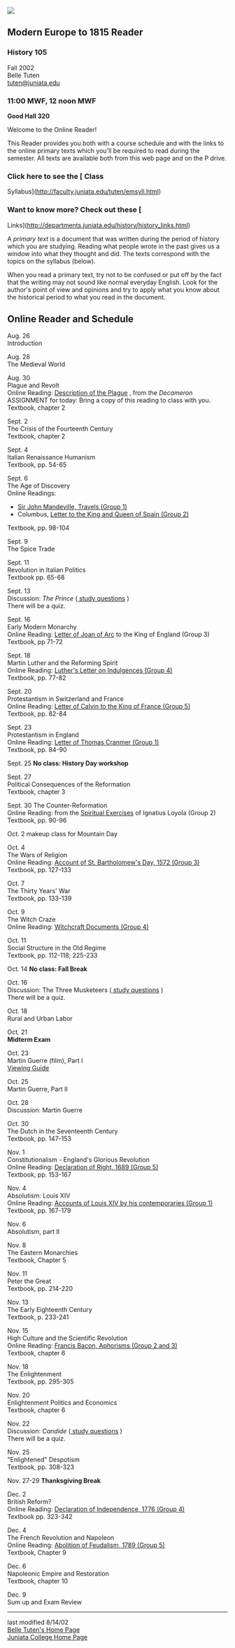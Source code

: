 ![](cavalier.jpg)

##  Modern Europe to 1815 Reader

###  History 105  
Fall 2002  
Belle Tuten  
[tuten@juniata.edu](mailto:tuten@juniata.edu)

### **11:00 MWF, 12 noon MWF**

**Good Hall 320**  
  
Welcome to the Online Reader!

This Reader provides you both with a course schedule and with the links to the
online primary texts which you'll be required to read during the semester. All
texts are available both from this web page and on the P drive.

###  Click here to see the [ Class
Syllabus](http://faculty.juniata.edu/tuten/emsyll.html)

###  Want to know more? Check out these [
Links](http://departments.juniata.edu/history/history_links.html)

A _primary text_ is a document that was written during the period of history
which you are studying. Reading what people wrote in the past gives us a
window into what they thought and did. The texts correspond with the topics on
the syllabus (below).

When you read a primary text, try not to be confused or put off by the fact
that the writing may not sound like normal everyday English. Look for the
author's point of view and opinions and try to apply what you know about the
historical period to what you read in the document.

##  Online Reader and Schedule

Aug. 26  
Introduction

Aug. 28  
The Medieval World

Aug. 30  
Plague and Revolt  
Online Reading: [Description of the
Plague](http://faculty.juniata.edu/tuten/plague.html) , from the _Decameron_  
ASSIGNMENT for today: Bring a copy of this reading to class with you.  
Textbook, chapter 2

Sept. 2  
The Crisis of the Fourteenth Century  
Textbook, chapter 2

Sept. 4  
Italian Renaissance Humanism  
Textbook, pp. 54-65

Sept. 6  
The Age of Discovery  
Online Readings:

  * [Sir John Mandeville, Travels (Group 1)](http://faculty.juniata.edu/tuten/mandevil.html)
  * Columbus, [ Letter to the King and Queen of Spain (Group 2)](http://faculty.juniata.edu/tuten/columbus.html)

Textbook, pp. 98-104

Sept. 9  
The Spice Trade

Sept. 11  
Revolution in Italian Politics  
Textbook pp. 65-68

Sept. 13  
Discussion: _The Prince_ ([ study
questions](http://faculty.juniata.edu/tuten/princeqs.html) )  
There will be a quiz.

Sept. 16  
Early Modern Monarchy  
Online Reading: [Letter of Joan of
Arc](http://faculty.juniata.edu/tuten/joan.html) to the King of England (Group
3)  
Textbook, pp 71-72

Sept. 18  
Martin Luther and the Reforming Spirit  
Online Reading: [Luther's Letter on Indulgences (Group
4)](http://faculty.juniata.edu/tuten/luther.html)  
Textbook, pp. 77-82

Sept. 20  
Protestantism in Switzerland and France  
Online Reading: [Letter of Calvin to the King of France (Group
5)](http://faculty.juniata.edu/tuten/calvin.html)  
Textbook, pp. 82-84

Sept. 23  
Protestantism in England  
Online Reading: [Letter of Thomas Cranmer (Group 1)](cranmer.html)  
Textbook, pp. 84-90  

Sept. 25 **No class: History Day workshop**

Sept. 27  
Political Consequences of the Reformation  
Textbook, chapter 3

Sept. 30 The Counter-Reformation  
Online Reading: from the [ Spiritual
Exercises](http://faculty.juniata.edu/tuten/loyola.html) of Ignatius Loyola
(Group 2)  
Textbook, pp. 90-96

Oct. 2 makeup class for Mountain Day

Oct. 4  
The Wars of Religion  
Online Reading: [Account of St. Bartholomew's Day, 1572 (Group
3)](http://faculty.juniata.edu/tuten/stbarts.html)  
Textbook, pp. 127-133

Oct. 7  
The Thirty Years' War  
Textbook, pp. 133-139

Oct. 9  
The Witch Craze  
Online Reading: [Witchcraft Documents (Group
4)](http://faculty.juniata.edu/tuten/witches.html)  

Oct. 11  
Social Structure in the Old Regime  
Textbook, pp. 112-118; 225-233

Oct. 14 **No class: Fall Break**

Oct. 16  
Discussion: The Three Musketeers ([ study
questions](http://faculty.juniata.edu/tuten/musket.html) )  
There will be a quiz.

Oct. 18  
Rural and Urban Labor  

Oct. 21  
**Midterm Exam**

Oct. 23  
Martin Guerre (film), Part I  
[Viewing Guide](http://faculty.juniata.edu/tuten/mguerre.html)

Oct. 25  
Martin Guerre, Part II

Oct. 28  
Discussion: Martin Guerre

Oct. 30  
The Dutch in the Seventeenth Century  
Textbook, pp. 147-153

Nov. 1  
Constitutionalism - England's Glorious Revolution  
Online Reading: [Declaration of Right, 1689 (Group
5)](http://faculty.juniata.edu/tuten/declare.html)  
Textbook, pp. 153-167

Nov. 4  
Absolutism: Louis XIV  
Online Reading: [Accounts of Louis XIV by his contemporaries (Group
1)](http://faculty.juniata.edu/tuten/louis14.html)  
Textbook, pp. 167-179

Nov. 6  
Absolutism, part II

Nov. 8  
The Eastern Monarchies  
Textbook, Chapter 5

Nov. 11  
Peter the Great  
Textbook, pp. 214-220

Nov. 13  
The Early Eighteenth Century  
Textbook, p. 233-241

Nov. 15  
High Culture and the Scientific Revolution  
Online Reading: [Francis Bacon, Aphorisms (Group 2 and
3)](http://faculty.juniata.edu/tuten/bacon.html)  
Textbook, chapter 6

Nov. 18  
The Enlightenment  
Textbook, pp. 295-305

Nov. 20  
Enlightenment Politics and Economics  
Textbook, chapter 6

Nov. 22  
Discussion: _Candide_ ([ study
questions](http://faculty.juniata.edu/tuten/candide.html) )  
There will be a quiz.

Nov. 25  
"Enlightened" Despotism  
Textbook, pp. 308-323

Nov. 27-29 **Thanksgiving Break**

Dec. 2  
British Reform?  
Online Reading: [Declaration of Independence, 1776 (Group
4)](http://faculty.juniata.edu/tuten/doi.html)  
Textbook pp. 323-342

Dec. 4  
The French Revolution and Napoleon  
Online Reading: [ Abolition of Feudalism, 1789 (Group
5)](http://faculty.juniata.edu/tuten/abolfeud.html)  
Textbook, Chapter 9

Dec. 6  
Napoleonic Empire and Restoration  
Textbook, chapter 10

Dec. 9  
Sum up and Exam Review  

* * *

  
last modified 8/14/02  
[Belle Tuten's Home Page](http://faculty.juniata.edu/tuten/index.html)  
[Juniata College Home Page](http://www.juniata.edu/)

